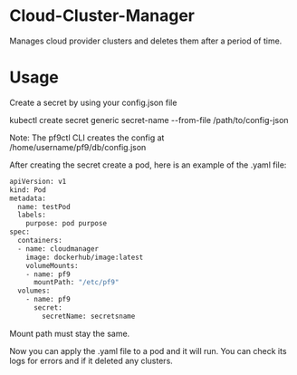# Cloud-Cluster-Manager
Manages cloud provider clusters and deletes them after a period of time.

# Usage

Create a secret by using your config.json file

kubectl create secret generic secret-name --from-file /path/to/config-json

Note: The pf9ctl CLI creates the config at /home/username/pf9/db/config.json

After creating the secret create a pod, here is an example of the .yaml file:

```sh
apiVersion: v1
kind: Pod
metadata:
  name: testPod
  labels:
    purpose: pod purpose
spec:
  containers:
  - name: cloudmanager
    image: dockerhub/image:latest
    volumeMounts:
    - name: pf9
      mountPath: "/etc/pf9"
  volumes:
    - name: pf9
      secret:
        secretName: secretsname
```
Mount path must stay the same.

Now you can apply the .yaml file to a pod and it will run. You can check its logs for errors and if it deleted any clusters.